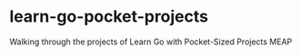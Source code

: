 # learn-go-pocket-projects
Walking through the projects of Learn Go with Pocket-Sized Projects MEAP
